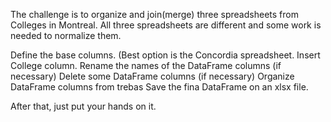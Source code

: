 The challenge is to organize and join(merge) three spreadsheets from Colleges in Montreal. All three spreadsheets are different and some work is needed to normalize them.

Define the base columns. (Best option is the Concordia spreadsheet.
Insert College column.
Rename the names of the DataFrame columns (if necessary)
Delete some DataFrame columns (if necessary)
Organize DataFrame columns from trebas
Save the fina DataFrame on an xlsx file.

After that, just put your hands on it.

